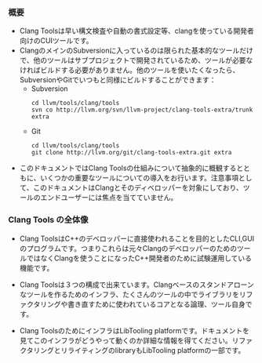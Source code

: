 ### 概要
* Clang Toolsは早い構文検査や自動の書式設定等、clangを使っている開発者向けのCUIツールです。
* ClangのメインのSubversionに入っているのは限られた基本的なツールだけで、他のツールはサブプロジェクトで開発されているため、ツールが必要なければビルドする必要がありません。他のツールを使いたくなったら、SubversionやGitでいつもと同様にビルドすることができます：
    * Subversion
        ```
        cd llvm/tools/clang/tools
        svn co http://llvm.org/svn/llvm-project/clang-tools-extra/trunk extra
        ```
    * Git
        ```
        cd llvm/tools/clang/tools
        git clone http://llvm.org/git/clang-tools-extra.git extra
        ```
* このドキュメントではClang Toolsの仕組みについて抽象的に概観するとともに、いくつかの重要なツールについての導入をお行います。注意事項として、このドキュメントはClangとそのディベロッパーを対象にしており、ツールのエンドユーザーには焦点を当てていません。

### Clang Tools の全体像
* Clang ToolsはC++のデベロッパーに直接使われることを目的としたCLI,GUIのプログラムです。つまりこれらは元々ClangのデベロッパーのためのツールではなくClangを使うことになったC++開発者のために試験運用している機能です。
* Clang Toolsは３つの構成で出来ています。Clangベースのスタンドアローンなツールを作るためのインフラ、たくさんのツールの中でライブラリをリファクタリングや書き直すために使われているコアとなる論理、ツール自身です。

* Clang ToolsのためにインフラはLibTooling platformです。ドキュメントを見てこのインフラがどうやって動くのか詳細な情報を得てください。リファクタリングとリライティングのlibraryもLibTooling platformの一部です。

